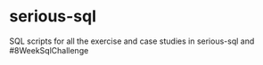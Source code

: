 # serious-sql
SQL scripts for all the exercise and case studies in serious-sql and #8WeekSqlChallenge
